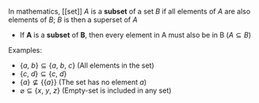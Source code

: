 In mathematics, [[set]] $A$ is a **subset** of a set $B$ if all elements of $A$ are also elements of $B$; $B$ is then a superset of $A$

* If **A** is a **subset** of **B**, then every element in A must also be in B ($A \subseteq B$)

Examples:
* $\{a,\ b\} \subseteq \{a,\ b,\ c\}$ (All elements in the set)
* $\{c,\ d\} \subseteq \{c,\ d\}$
* $\{a\} \not\subseteq \{\{a\}\}$ (The set has no element $a$)
* $\varnothing \subseteq \{x,\ y,\ z\}$ (Empty-set is included in any set)